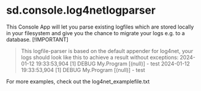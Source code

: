 # sd.console.log4netlogparser
This Console App will let you parse existing logfiles which are stored locally in your filesystem and give you the chance to migrate your logs e.g. to a database.
[!IMPORTANT]
> This logfile-parser is based on the default appender for log4net, your logs should look like this to achieve a result without exceptions:
2024-01-12 19:33:53,904 [1] DEBUG My.Program [(null)] - test
2024-01-12 19:33:53,904 [1] DEBUG My.Program [(null)] - test

For more examples, check out the log4net_examplefile.txt